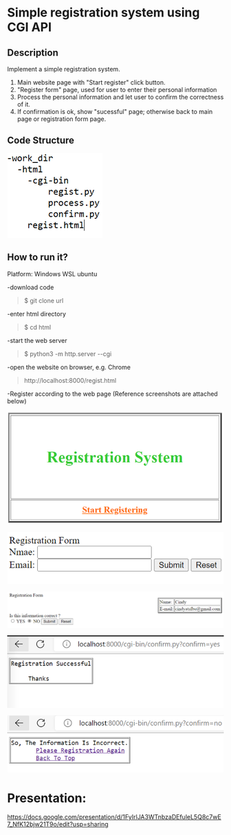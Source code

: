 # Simple registration system using CGI API

## Description
Implement a simple registration system. 
1. Main website page with "Start register" click button.
2. "Register form" page, used for user to enter their personal information
3. Process the personal information and let user to confirm the correctness of it.
4. If confirmation is ok, show "sucessful" page; otherwise back to main page or registration form page.


## Code Structure


![GitHub Logo](imgs/dir_structure.PNG)


## How to run it?

Platform: Windows WSL ubuntu

-download code
   > $ git clone url
    
-enter html directory
   > $ cd html

-start the web server
   > $ python3 -m http.server --cgi
    
-open the website on browser, e.g. Chrome
   > http://localhost:8000/regist.html
    
-Register according to the web page
(Reference screenshots are attached below)


![GitHub Logo](imgs/welcomepage.PNG)

![GitHub Logo](imgs/regpage.PNG)

![GitHub Logo](imgs/confirm.PNG)

![GitHub Logo](imgs/test_3.PNG)

![GitHub Logo](imgs/test_2.PNG)


# Presentation: 
https://docs.google.com/presentation/d/1FyIrlJA3WTnbzaDEfuleL5Q8c7wE7_NfK12bjw21T9o/edit?usp=sharing
